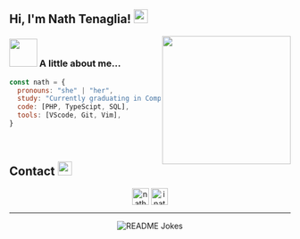 <!-- <img src='https://github.com/inathlia/inathlia/blob/main/img/nathBanner.png' alt="banner"></img> -->
<h2> Hi, I'm Nath Tenaglia! <img src="https://media.giphy.com/media/v1.Y2lkPTc5MGI3NjExNWozd3R2Y2Rxc28ydmUwY2JiYm9oN2NrNGFkaWJzY3IwNGJ1NzFiYSZlcD12MV9pbnRlcm5hbF9naWZfYnlfaWQmY3Q9cw/20KOWrJlAGHb9bDhXf/giphy.gif" width="25"></h2>
<!-- <img align='right' src="https://media.giphy.com/media/jriaVtZjl39v7PWZQ8/giphy.gif" width="230"> -->
<img align='right' src="https://media.giphy.com/media/v1.Y2lkPTc5MGI3NjExZHRscmV5b2pnMHFvc294NWdwMnFkYTc5bnBoYndkZm9kdGt2NTZ2bCZlcD12MV9pbnRlcm5hbF9naWZfYnlfaWQmY3Q9cw/utfeiHQ7CcpyRtXla6/giphy.gif" width="230">

### <img src="https://media.giphy.com/media/VgCDAzcKvsR6OM0uWg/giphy.gif" width="50"> A little about me...

  ```javascript
  const nath = {
    pronouns: "she" | "her",
    study: "Currently graduating in Computer Science at PUC Minas",
    code: [PHP, TypeScipt, SQL],
    tools: [VScode, Git, Vim],
 }
  ```

<br>
<h2>
  Contact <img src="https://media.giphy.com/media/v1.Y2lkPTc5MGI3NjExc2RvMHBudmptOWVpNG9mamF3NGd0d2tscGVyNXg2aTB0aGNtOXFiOCZlcD12MV9pbnRlcm5hbF9naWZfYnlfaWQmY3Q9cw/cn97EhwvCPlrIWo2Sj/giphy.gif" width="25">
</h2>
  <div align="center">
  <a href="https://www.linkedin.com/in/nath%C3%A1lia-tenaglia-26ba9a21b/" target="_blank"><img align="center" src="https://img.shields.io/badge/linkedin-%230077B5.svg?style=for-the-badge&logo=linkedin&logoColor=white" alt="nathalia-tenaglia" height="30" /></a>
  <a href="https://instagram.com/inathlia" target="_blank"><img align="center" src="https://img.shields.io/badge/Instagram-%23E4405F.svg?style=for-the-badge&logo=Instagram&logoColor=white" alt="inathlia" height="30" /></a>
</div> 
  
<hr>
<div align = "center">
  <img align="center" src="https://readme-jokes.vercel.app/api?theme=nightowl" alt="README Jokes">
</div>
